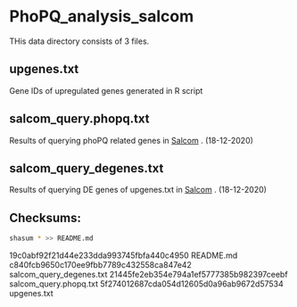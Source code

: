 # PhoPQ_analysis_salcom

THis data directory consists of 3 files.

## upgenes.txt

Gene IDs of upregulated genes generated in R script

## salcom_query.phopq.txt

Results of querying phoPQ related genes in [Salcom]( https://journals.plos.org/plosgenetics/article?id=10.1371/journal.pgen.1006258) . (18-12-2020)

## salcom_query_degenes.txt

Results of querying DE genes of upgenes.txt in [Salcom]( https://journals.plos.org/plosgenetics/article?id=10.1371/journal.pgen.1006258) .  (18-12-2020)



## Checksums:

```bash
shasum * >> README.md
```

19c0abf92f21d44e233dda993745fbfa440c4950  README.md
c840fcb9650c170ee9fbb7789c432558ca847e42  salcom_query_degenes.txt
21445fe2eb354e794a1ef5777385b982397ceebf  salcom_query.phopq.txt
5f274012687cda054d12605d0a96ab9672d57534  upgenes.txt